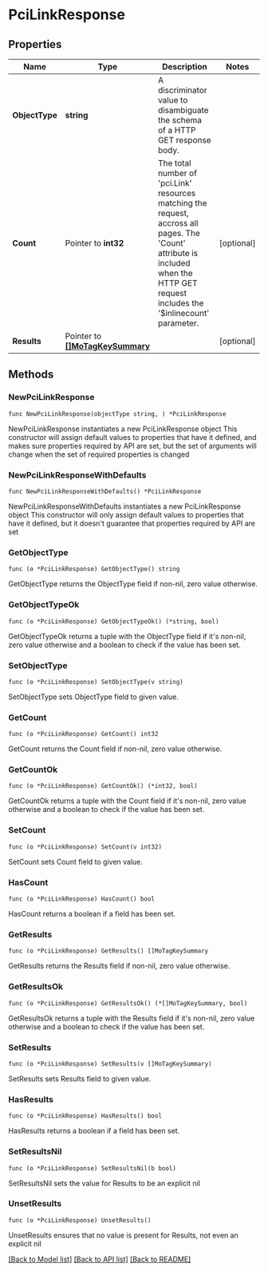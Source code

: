 # PciLinkResponse

## Properties

Name | Type | Description | Notes
------------ | ------------- | ------------- | -------------
**ObjectType** | **string** | A discriminator value to disambiguate the schema of a HTTP GET response body. | 
**Count** | Pointer to **int32** | The total number of &#39;pci.Link&#39; resources matching the request, accross all pages. The &#39;Count&#39; attribute is included when the HTTP GET request includes the &#39;$inlinecount&#39; parameter. | [optional] 
**Results** | Pointer to [**[]MoTagKeySummary**](mo.TagKeySummary.md) |  | [optional] 

## Methods

### NewPciLinkResponse

`func NewPciLinkResponse(objectType string, ) *PciLinkResponse`

NewPciLinkResponse instantiates a new PciLinkResponse object
This constructor will assign default values to properties that have it defined,
and makes sure properties required by API are set, but the set of arguments
will change when the set of required properties is changed

### NewPciLinkResponseWithDefaults

`func NewPciLinkResponseWithDefaults() *PciLinkResponse`

NewPciLinkResponseWithDefaults instantiates a new PciLinkResponse object
This constructor will only assign default values to properties that have it defined,
but it doesn't guarantee that properties required by API are set

### GetObjectType

`func (o *PciLinkResponse) GetObjectType() string`

GetObjectType returns the ObjectType field if non-nil, zero value otherwise.

### GetObjectTypeOk

`func (o *PciLinkResponse) GetObjectTypeOk() (*string, bool)`

GetObjectTypeOk returns a tuple with the ObjectType field if it's non-nil, zero value otherwise
and a boolean to check if the value has been set.

### SetObjectType

`func (o *PciLinkResponse) SetObjectType(v string)`

SetObjectType sets ObjectType field to given value.


### GetCount

`func (o *PciLinkResponse) GetCount() int32`

GetCount returns the Count field if non-nil, zero value otherwise.

### GetCountOk

`func (o *PciLinkResponse) GetCountOk() (*int32, bool)`

GetCountOk returns a tuple with the Count field if it's non-nil, zero value otherwise
and a boolean to check if the value has been set.

### SetCount

`func (o *PciLinkResponse) SetCount(v int32)`

SetCount sets Count field to given value.

### HasCount

`func (o *PciLinkResponse) HasCount() bool`

HasCount returns a boolean if a field has been set.

### GetResults

`func (o *PciLinkResponse) GetResults() []MoTagKeySummary`

GetResults returns the Results field if non-nil, zero value otherwise.

### GetResultsOk

`func (o *PciLinkResponse) GetResultsOk() (*[]MoTagKeySummary, bool)`

GetResultsOk returns a tuple with the Results field if it's non-nil, zero value otherwise
and a boolean to check if the value has been set.

### SetResults

`func (o *PciLinkResponse) SetResults(v []MoTagKeySummary)`

SetResults sets Results field to given value.

### HasResults

`func (o *PciLinkResponse) HasResults() bool`

HasResults returns a boolean if a field has been set.

### SetResultsNil

`func (o *PciLinkResponse) SetResultsNil(b bool)`

 SetResultsNil sets the value for Results to be an explicit nil

### UnsetResults
`func (o *PciLinkResponse) UnsetResults()`

UnsetResults ensures that no value is present for Results, not even an explicit nil

[[Back to Model list]](../README.md#documentation-for-models) [[Back to API list]](../README.md#documentation-for-api-endpoints) [[Back to README]](../README.md)


